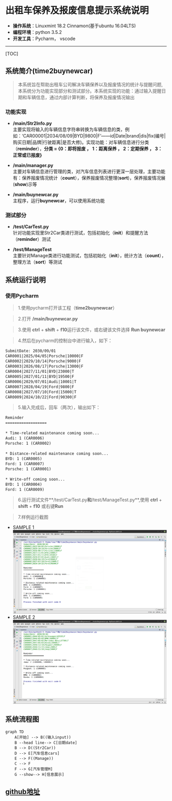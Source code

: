 # **出租车保养及报废信息提示系统说明**
- **操作系统**：Linuxmint 18.2 Cinnamon(基于ubuntu 16.04LTS)
- **编程环境**：python 3.5.2
- **开发工具**：Pycharm， vscode
--------------

 [TOC]

## **系统简介(time2buynewcar)**
> 本系统旨在帮助出租车公司解决车辆保养以及报废情况的统计与提醒问题,本系统分为功能实现部分和测试部分。本系统实现的功能：通过输入提醒日期和车辆信息，通过内部计算判断，将保养及报废情况输出

### 功能实现

- **/main/Str2Info.py** </br>
 主要实现将输入的车辆信息字符串转换为车辆信息的类，例如：‘CAR00001|2034/08/09|BYD|9800|F’——id|Date|brand|dis|fix(编号|购买日期|品牌|行驶距离|是否大修)。实现功能：对车辆信息进行分类（**reminder**），__**分类 = {0：即将报废 ， 1：距离保养 ， 2：定期保养 ， 3：正常或已报废}**__

- **/main/manager.py** </br>
 主要对车辆信息进行管理的类，对汽车信息列表进行更深一层处理，主要功能有：保养报废情况统计（**count**），保养报废情况整理(**sort**)，保养报废情况展(**show**)示等

 - **/main/buynewcar.py** </br>
 主程序，运行**buynewcar**，可以使用系统功能

### 测试部分
- **/test/CarTest.py** </br>
针对功能实现里Str2Car类进行测试，包括初始化（**__init__**）和提醒方法（**reminder**）测试

- **/test/ManageTest** </br>
主要针对Manage类进行功能测试，包括初始化（**__init__**），统计方法（**count**），整理方法（**sort**）等测试


## **系统运行说明**
### 使用Pycharm
> 1.使用pycharm打开该工程（**time2buynewcar**）

> 2.打开 **/main/buynewcar.py**

> 3.使用 **ctrl** + **shift** + **f10**运行该文件，或右键该文件选择 **Run buynewcar**

> 4.然后在pycharm的控制台中进行输入，如下：
```
SubmitDate: 2030/09/01
CAR0001|2025/04/05|Porsche|10000|F
CAR0002|2029/10/14|Porsche|9000|F
CAR0003|2026/08/17|Porsche|13000|F
CAR0004|2027/11/01|BYD|23000|T
CAR0005|2027/01/11|BYD|19500|F
CAR0006|2029/07/01|Audi|10001|T
CAR0007|2028/04/19|Ford|9800|F
CAR0008|2027/07/10|Ford|15000|T
CAR0009|2024/10/22|Ford|90300|F

```
> 5.输入完成后，回车（两次），输出如下：
```
Reminder
==================

* Time-related maintenance coming soon...
Audi: 1 (CAR0006)
Porsche: 1 (CAR0002)

* Distance-related maintenance coming soon...
BYD: 1 (CAR0005)
Ford: 1 (CAR0007)
Porsche: 1 (CAR0001)

* Write-off coming soon...
BYD: 1 (CAR0004)
Ford: 1 (CAR0009)
```
> 6.运行测试文件**/test/CarTest.py**和**/test/ManageTest.py**,使用 **ctrl** + **shift** + **f10** 或右键**Run**

> 7.样例运行截图
- SAMPLE 1
![](sample1.png)
- SAMPLE 2
![](sample2.png)


## **系统流程图**
```mermaid
graph TD
    A[开始] --> B((输入input))
    B --head line--> C[日期date]
    B --> D((Str2Car))
    D --> E[汽车信息cars]
    E --> F((Manage))
    C --> F
    F --> G[汽车管理M]
    G --show--> H[信息展示]
```

##

## [**github地址**](https://github.com/legite/time2buynewcar "thoughtworks homework")